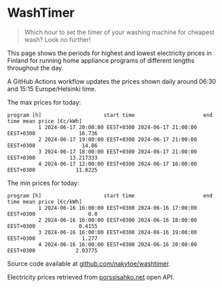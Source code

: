 
# WashTimer

> Which hour to set the timer of your washing machine for cheapest wash? Look no further!

This page shows the periods for highest and lowest electricity prices in Finland 
for running home appliance programs of different lengths throughout the day. 

A GitHub Actions workflow updates the prices shown daily around 06:30 and 15:15 Europe/Helsinki time.

The max prices for today:

	program [h]                    start time                      end time mean price [€c/kWh]
	          1 2024-06-17 20:00:00 EEST+0300 2024-06-17 21:00:00 EEST+0300              16.736
	          2 2024-06-17 19:00:00 EEST+0300 2024-06-17 21:00:00 EEST+0300               14.86
	          3 2024-06-17 18:00:00 EEST+0300 2024-06-17 21:00:00 EEST+0300           13.217333
	          4 2024-06-17 12:00:00 EEST+0300 2024-06-17 16:00:00 EEST+0300             11.8225

The min prices for today:

	program [h]                    start time                      end time mean price [€c/kWh]
	          1 2024-06-16 16:00:00 EEST+0300 2024-06-16 17:00:00 EEST+0300                 0.0
	          2 2024-06-16 16:00:00 EEST+0300 2024-06-16 18:00:00 EEST+0300              0.4155
	          3 2024-06-16 16:00:00 EEST+0300 2024-06-16 19:00:00 EEST+0300               1.277
	          4 2024-06-16 16:00:00 EEST+0300 2024-06-16 20:00:00 EEST+0300             2.03775


Source code available at [github.com/nakytoe/washtimer](https://github.com/nakytoe/washtimer).

Electricity prices retrieved from [porssisahko.net](https://porssisahko.net/api) open API.
